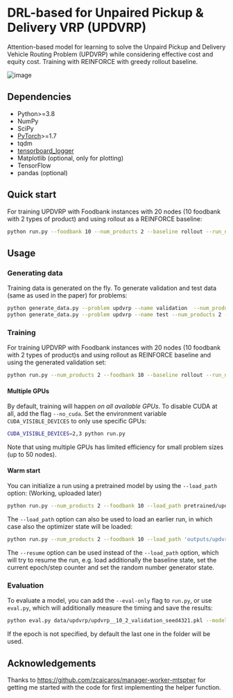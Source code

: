 #  DRL-based for Unpaired Pickup & Delivery VRP (UPDVRP)



Attention-based model for learning to solve the Unpaird Pickup and Delivery Vehicle Routing Problem (UPDVRP) while considering effective cost and equity cost. Training with REINFORCE with greedy rollout baseline.

![image](https://github.com/bizsooin/UPDVRP_MC/assets/119101783/170a42f0-d52c-40c3-99d4-73da7e0c4e99)



## Dependencies

* Python>=3.8
* NumPy
* SciPy
* [PyTorch](http://pytorch.org/)>=1.7
* tqdm
* [tensorboard_logger](https://github.com/TeamHG-Memex/tensorboard_logger)
* Matplotlib (optional, only for plotting)
* TensorFlow
* pandas (optional)

## Quick start

For training UPDVRP with Foodbank instances with 20 nodes (10 foodbank with 2 types of product) and using rollout as a REINFORCE baseline:
```bash
python run.py --foodbank 10 --num_products 2 --baseline rollout --run_name 'updvrp_10_2'
```

## Usage

### Generating data

Training data is generated on the fly. To generate validation and test data (same as used in the paper) for problems:
```bash
python generate_data.py --problem updvrp --name validation  --num_products 2 --foodbank 10 --seed 4321
python generate_data.py --problem updvrp --name test --num_products 2 --foodbank 10 --seed 1234
```

### Training

For training UPDVRP with Foodbank instances with 20 nodes (10 foodbank with 2 types of product)s and using rollout as REINFORCE baseline and using the generated validation set:
```bash
python run.py --num_products 2 --foodbank 10 --baseline rollout --run_name 'tsp20_rollout' --val_dataset data/updvrp/updvrp__10_2_validation_seed4321.pkl
```

#### Multiple GPUs
By default, training will happen *on all available GPUs*. To disable CUDA at all, add the flag `--no_cuda`. 
Set the environment variable `CUDA_VISIBLE_DEVICES` to only use specific GPUs:
```bash
CUDA_VISIBLE_DEVICES=2,3 python run.py 
```
Note that using multiple GPUs has limited efficiency for small problem sizes (up to 50 nodes).

#### Warm start
You can initialize a run using a pretrained model by using the `--load_path` option: (Working, uploaded later)
```bash
python run.py --num_products 2 --foodbank 10 --load_path pretrained/updvrp_10_2/epoch-99.pt 
```

The `--load_path` option can also be used to load an earlier run, in which case also the optimizer state will be loaded:
```bash
python run.py --num_products 2 --foodbank 10 --load_path 'outputs/updvrp_10_2/updvrp_10_2_rollout_{datetime}/epoch-0.pt'
```

The `--resume` option can be used instead of the `--load_path` option, which will try to resume the run, e.g. load additionally the baseline state, set the current epoch/step counter and set the random number generator state.

### Evaluation
To evaluate a model, you can add the `--eval-only` flag to `run.py`, or use `eval.py`, which will additionally measure the timing and save the results:
```bash
python eval.py data/updvrp/updvrp__10_2_validation_seed4321.pkl --model pretrained/updvrp_10_2/epoch-99.pt --decode_strategy greedy
```
If the epoch is not specified, by default the last one in the folder will be used.


## Acknowledgements
Thanks to https://github.com/zcaicaros/manager-worker-mtsptwr for getting me started with the code for first implementing the helper function.

